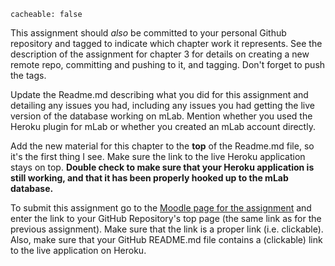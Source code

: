 ```
cacheable: false
```

This assignment should *also* be committed to your personal Github repository and tagged to indicate which chapter work it represents. See the description of the assignment for chapter 3 for details on creating a new remote repo, committing and pushing to it, and tagging. Don't forget to push the tags.

Update the Readme.md describing what you did for this assignment
and detailing any issues you had, including any issues you had getting the live version of the database working on mLab. Mention whether you used the Heroku plugin for mLab or whether you created an mLab account directly.

Add the new material for this chapter to the **top** of the Readme.md file, so it's the first thing I see. Make sure the link to the live Heroku application stays on top. **Double check to make sure that your Heroku application is still working, and that it has been properly hooked up to the mLab database.**

To submit this assignment go to the [Moodle page for the assignment](https://moodle.pugetsound.edu/moodle/mod/assign/view.php?id=373344) and enter the link to your GitHub Repository's top page (the same link as for the previous assignment). Make sure that the link is a proper link (i.e. clickable). Also, make sure that your GitHub README.md file contains a (clickable) link to the live application on Heroku.
